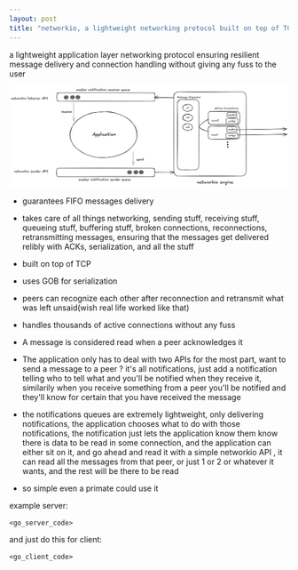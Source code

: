 ```yaml
---
layout: post
title: "networkio, a lightweight networking protocol built on top of TCP"
---
```


a lightweight application layer networking protocol ensuring resilient message delivery and connection handling without giving any fuss to the user

![networio](https://raw.githubusercontent.com/nubskr/nubskr.github.io/refs/heads/master/_posts/networkio.png)

- guarantees FIFO messages delivery

- takes care of all things networking, sending stuff, receiving stuff, queueing stuff, buffering stuff, broken connections, reconnections, retransmitting messages, ensuring that the messages get delivered relibly with ACKs, serialization, and all the stuff 

- built on top of TCP

- uses GOB for serialization

- peers can recognize each other after reconnection and retransmit what was left unsaid(wish real life worked like that)

- handles thousands of active connections without any fuss

- A message is considered read when a peer acknowledges it

- The application only has to deal with two APIs for the most part, want to send a message to a peer ? it's all notifications, just add a notification telling who to tell what and you'll be notified when they receive it, similarily when you receive something from a peer you'll be notified and they'll know for certain that you have received the message

- the notifications queues are extremely lightweight, only delivering notifications, the application chooses what to do with those notifications, the notification just lets the application know them know there is data to be read in some connection, and the application can either sit on it, and go ahead and read it with a simple networkio API , it can read all the messages from that peer, or just 1 or 2 or whatever it wants, and the rest will be there to be read 

- so simple even a primate could use it


example server:
```
<go_server_code>
```

and just do this for client:
```
<go_client_code>
```
